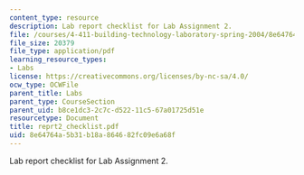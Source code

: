 ```yaml
---
content_type: resource
description: Lab report checklist for Lab Assignment 2.
file: /courses/4-411-building-technology-laboratory-spring-2004/8e64764a5b31b18a864682fc09e6a68f_reprt2_checklist.pdf
file_size: 20379
file_type: application/pdf
learning_resource_types:
- Labs
license: https://creativecommons.org/licenses/by-nc-sa/4.0/
ocw_type: OCWFile
parent_title: Labs
parent_type: CourseSection
parent_uid: b8ce1dc3-2c7c-d522-11c5-67a01725d51e
resourcetype: Document
title: reprt2_checklist.pdf
uid: 8e64764a-5b31-b18a-8646-82fc09e6a68f
---
```

Lab report checklist for Lab Assignment 2.